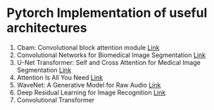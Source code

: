 # Pytorch Implementation of useful architectures

1. Cbam: Convolutional block attention module [Link](https://openaccess.thecvf.com/content_ECCV_2018/html/Sanghyun_Woo_Convolutional_Block_Attention_ECCV_2018_paper.html)
2. Convolutional Networks for Biomedical Image Segmentation [Link](https://arxiv.org/abs/1505.04597)
3. U-Net Transformer: Self and Cross Attention for Medical Image Segmentation [Link](https://arxiv.org/abs/2103.06104)
4. Attention Is All You Need [Link](https://arxiv.org/abs/1706.03762)
5. WaveNet: A Generative Model for Raw Audio [Link](https://arxiv.org/abs/1609.03499)
6. Deep Residual Learning for Image Recognition [Link](https://arxiv.org/abs/1512.03385)
7. Convolutional Transformer
